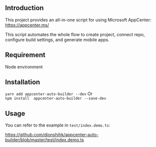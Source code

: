 ## Introduction

This project provides an all-in-one script for using Microsoft AppCenter: https://appcenter.ms/

This script automates the whole flow to create project, connect repo, configure build settings, and generate mobile apps.

## Requirement

Node environment

## Installation

`yarn add appcenter-auto-builder --dev` 
Or   
`npm install  appcenter-auto-builder --save-dev`

## Usage

You can refer to the example in `test/index.demo.ts`:

https://github.com/dionshihk/appcenter-auto-builder/blob/master/test/index.demo.ts


